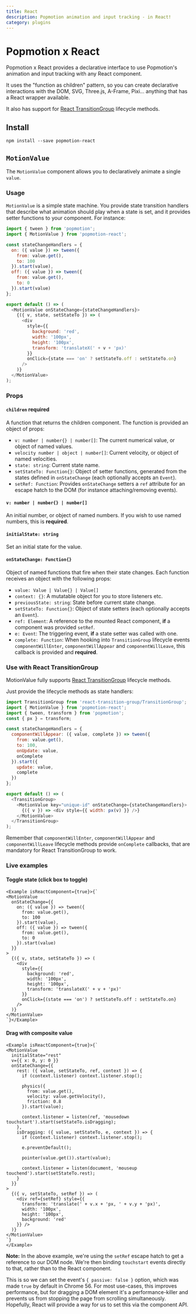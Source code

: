 ```yaml
---
title: React
description: Popmotion animation and input tracking - in React!
category: plugins
---
```


# Popmotion x React

Popmotion x React provides a declarative interface to use Popmotion's animation and input tracking with any React component.

It uses the "function as children" pattern, so you can create declarative interactions with the DOM, SVG, Three.js, A-Frame, Pixi... anything that has a React wrapper available.

It also has support for [React TransitionGroup](https://github.com/reactjs/react-transition-group/) lifecycle methods.

## Install

```
npm install --save popmotion-react
```

## `MotionValue`

The `MotionValue` component allows you to declaratively animate a single `value`.

### Usage

`MotionValue` is a simple state machine. You provide state transition handlers that describe what animation should play when a state is set, and it provides setter functions to your component. For instance:

```javascript
import { tween } from 'popmotion';
import { MotionValue } from 'popmotion-react';

const stateChangeHandlers = {
  on: ({ value }) => tween({
    from: value.get(),
    to: 100
  }).start(value),
  off: ({ value }) => tween({
    from: value.get(),
    to: 0
  }).start(value)
};

export default () => (
  <MotionValue onStateChange={stateChangeHandlers}>
    {({ v, state, setStateTo }) => (
      <div
        style={{
          background: 'red',
          width: '100px',
          height: '100px',
          transform: 'translateX(' + v + 'px)'
        }}
        onClick={state === 'on' ? setStateTo.off : setStateTo.on}
      />
    )}
  </MotionValue>
);
```

### Props

#### `children` **required**
A function that returns the children component. The function is provided an object of props:
- `v: number | number{} | number[]`: The current numerical value, or object of named values.
- `velocity number | object | number[]`: Current velocity, or object of named velocities.
- `state: string`: Current state name.
- `setStateTo: Function{}`: Object of setter functions, generated from the states defined in `onStateChange` (each optionally accepts an `Event`).
- `setRef: Function`: Provides `onStateChange` setters a `ref` attribute for an escape hatch to the DOM (for instance attaching/removing events).

#### `v: number | number{} | number[]`
An initial number, or object of named numbers. If you wish to use named numbers, this is **required**.

#### `initialState: string`
Set an initial state for the value.

#### `onStateChange: Function{}`
Object of named functions that fire when their state changes. Each function receives an object with the following props:
  - `value: Value | Value{} | Value[]`
  - `context: {}`: A mutatable object for you to store listeners etc.
  - `previousState: string`: State before current state change.
  - `setStateTo: Function{}`: Object of state setters (each optionally accepts an `Event`).
  - `ref: Element`: A reference to the mounted React component, **if** a component was provided `setRef`.
  - `e: Event`: The triggering event, **if** a state setter was called with one.
  - `complete: Function`: When hooking into `TransitionGroup` lifecycle events `componentWillEnter`, `componentWillAppear` and `componentWillLeave`, this callback is provided and **required**.

### Use with React TransitionGroup

MotionValue fully supports [React TransitionGroup](https://github.com/reactjs/react-transition-group/) lifecycle methods.

Just provide the lifecycle methods as state handlers:

```javascript
import TransitionGroup from 'react-transition-group/TransitionGroup';
import { MotionValue } from 'popmotion-react';
import { tween, transform } from 'popmotion';
const { px } = transform;

const stateChangeHandlers = {
  componentWillAppear: ({ value, complete }) => tween({
    from: value.get(),
    to: 100,
    onUpdate: value,
    onComplete
  }).start({
    update: value,
    complete
  })
};

export default () => (
  <TransitionGroup>
    <MotionValue key="unique-id" onStateChange={stateChangeHandlers}>
      {({ v }) => <div style={{ width: px(v) }} />}
    </MotionValue>
  </TransitionGroup>
);
```

Remember that `componentWillEnter`, `componentWillAppear` and `componentWillLeave` lifecycle methods provide `onComplete` callbacks, that are mandatory for React TransitionGroup to work.

### Live examples

#### Toggle state (click box to toggle)

```marksy
<Example isReactComponent={true}>{`
<MotionValue
  onStateChange={{
    on: ({ value }) => tween({
      from: value.get(),
      to: 100
    }).start(value),
    off: ({ value }) => tween({
      from: value.get(),
      to: 0
    }).start(value)
  }}
>
  {({ v, state, setStateTo }) => (
    <div
      style={{
        background: 'red',
        width: '100px',
        height: '100px',
        transform: 'translateX(' + v + 'px)'
      }}
      onClick={(state === 'on') ? setStateTo.off : setStateTo.on}
    />
  )}
</MotionValue>
`}</Example>
```

#### Drag with composite value

```marksy
<Example isReactComponent={true}>{`
<MotionValue
  initialState="rest"
  v={{ x: 0, y: 0 }}
  onStateChange={{
    rest: ({ value, setStateTo, ref, context }) => {
      if (context.listener) context.listener.stop();

      physics({
        from: value.get(),
        velocity: value.getVelocity(),
        friction: 0.8
      }).start(value);

      context.listener = listen(ref, 'mousedown touchstart').start(setStateTo.isDragging);
    },
    isDragging: ({ value, setStateTo, e, context }) => {
      if (context.listener) context.listener.stop();

      e.preventDefault();

      pointer(value.get()).start(value);
      
      context.listener = listen(document, 'mouseup touchend').start(setStateTo.rest);
    }
  }}
>
  {({ v, setStateTo, setRef }) => (
    <div ref={setRef} style={{
      transform: 'translate(' + v.x + 'px, ' + v.y + 'px)',
      width: '100px',
      height: '100px',
      background: 'red'
    }} />
  )}
</MotionValue>
`}
</Example>
```

**Note:** In the above example, we're using the `setRef` escape hatch to get a reference to our DOM node. We're then binding `touchstart` events directly to that, rather than to the React component.

This is so we can set the event's `{ passive: false }` option, which was made `true` by default in Chrome 56. For most use-cases, this improves performance, but for dragging a DOM element it's a performance-killer and prevents us from stopping the page from scrolling simultaneously. Hopefully, React will provide a way for us to set this via the component API.
